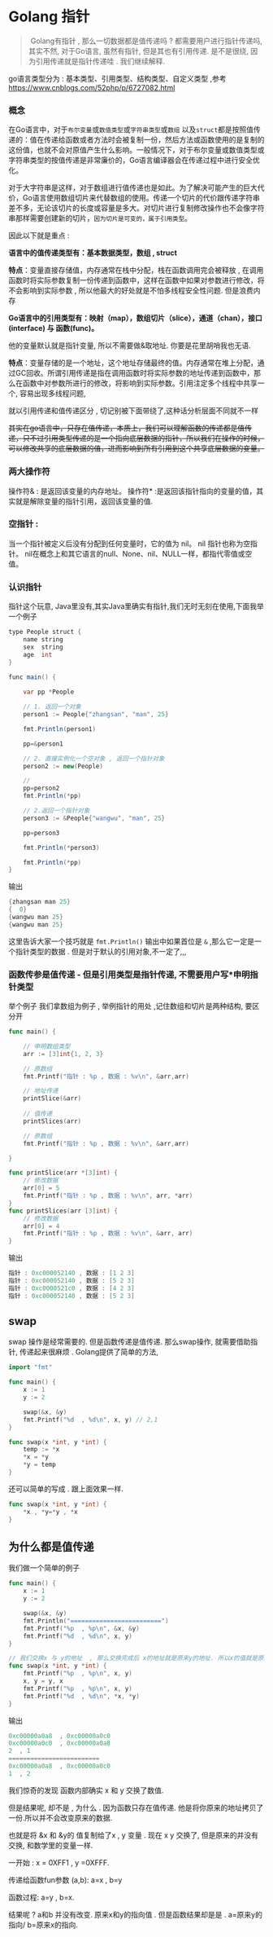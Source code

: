 # Golang 指针

> ​	 Golang有指针 , 那么一切数据都是值传递吗 ? 都需要用户进行指针传递吗, 其实不然, 对于Go语言, 虽然有指针, 但是其也有引用传递. 是不是很绕, 因为引用传递就是指针传递哇 .  我们继续解释. 



go语言类型分为 : 基本类型、引用类型、结构类型、自定义类型 ,参考 https://www.cnblogs.com/52php/p/6727082.html

### 概念

在Go语言中，对于`布尔变量`或`数值类型`或`字符串类型`或`数组` 以及`struct`都是按照值传递的：值在传递给函数或者方法时会被复制一份，然后方法或函数使用的是复制的这份值，也就不会对原值产生什么影响。一般情况下，对于布尔变量或数值类型或字符串类型的按值传递是非常廉价的，Go语言编译器会在传递过程中进行安全优化。



对于大字符串是这样，对于数组进行值传递也是如此。为了解决可能产生的巨大代价，Go语言使用数组切片来代替数组的使用。传递一个切片的代价跟传递字符串差不多，无论该切片的长度或容量是多大。对切片进行复制修改操作也不会像字符串那样需要创建新的切片，`因为切片是可变的，属于引用类型`。



因此以下就是重点 : 

**语言中的值传递类型有：基本数据类型，数组 , struct**

**特点**：变量直接存储值，内存通常在栈中分配，栈在函数调用完会被释放 , 在调用函数时将实际参数复制一份传递到函数中，这样在函数中如果对参数进行修改，将不会影响到实际参数 , 所以他最大的好处就是不怕多线程安全性问题. 但是浪费内存

**Go语言中的引用类型有：映射（map），数组切片（slice），通道（chan），接口(interface) 与  函数(func)。**

他的变量默认就是指针变量, 所以不需要做&取地址. 你要是花里胡哨我也无语.

**特点**：变量存储的是一个地址，这个地址存储最终的值。内存通常在堆上分配，通过GC回收。所谓引用传递是指在调用函数时将实际参数的地址传递到函数中，那么在函数中对参数所进行的修改，将影响到实际参数。引用注定多个线程中共享一个, 容易出现多线程问题, 



就以引用传递和值传递区分 , 切记别被下面带绕了,这种话分析层面不同就不一样

~~其实在go语言中，只存在值传递，本质上，我们可以理解函数的传递都是值传递，只不过引用类型传递的是一个指向底层数据的指针，所以我们在操作的时候，可以修改共享的底层数据的值，进而影响到所有引用到这个共享底层数据的变量。~~




### 两大操作符

操作符& : 是返回该变量的内存地址。
操作符* :是返回该指针指向的变量的值，其实就是解除变量的指针引用，返回该变量的值.

### 空指针 :

当一个指针被定义后没有分配到任何变量时，它的值为 nil。
nil 指针也称为空指针。
nil在概念上和其它语言的null、None、nil、NULL一样，都指代零值或空值。



### 认识指针

指针这个玩意, Java里没有,其实Java里确实有指针,我们无时无刻在使用,下面我举一个例子

```java
type People struct {
	name string
	sex  string
	age  int
}

func main() {
	
	var pp *People

	// 1. 返回一个对象
	person1 := People{"zhangsan", "man", 25}

	fmt.Println(person1)

	pp=&person1

	// 2. 直接实例化一个空对象 , 返回一个指针对象
	person2 := new(People)

	//
	pp=person2
	fmt.Println(*pp)

	// 2.返回一个指针对象
	person3 := &People{"wangwu", "man", 25}

	pp=person3

	fmt.Println(*person3)

	fmt.Println(*pp)
}

```

输出

```java
{zhangsan man 25}
{  0}
{wangwu man 25}
{wangwu man 25}
```

这里告诉大家一个技巧就是  `fmt.Println()` 输出中如果首位是 `&` ,那么它一定是一个指针类型的数据 . 但是对于默认的引用对象,不一定了,,,



### 函数传参是值传递 - 但是引用类型是指针传递, 不需要用户写*申明指针类型

举个例子 我们拿数组为例子 , 举例指针的用处 ,记住数组和切片是两种结构, 要区分开

```go
func main() {

	// 申明数组类型
	arr := [3]int{1, 2, 3}

	// 原数组
	fmt.Printf("指针 : %p , 数据 : %v\n", &arr,arr)

	// 地址传递
	printSlice(&arr)
	
	// 值传递
	printSlices(arr)

	// 原数组
	fmt.Printf("指针 : %p , 数据 : %v\n", &arr,arr)

}

func printSlice(arr *[3]int) {
	// 修改数据
	arr[0] = 5
	fmt.Printf("指针 : %p , 数据 : %v\n", arr, *arr)
}
func printSlices(arr [3]int) {
	// 修改数据
	arr[0] = 4
	fmt.Printf("指针 : %p , 数据 : %v\n", &arr, arr)
}

```

输出

```go
指针 : 0xc000052140 , 数据 : [1 2 3]
指针 : 0xc000052140 , 数据 : [5 2 3]
指针 : 0xc0000521c0 , 数据 : [4 2 3]
指针 : 0xc000052140 , 数据 : [5 2 3]
```



## swap

swap 操作是经常需要的. 但是函数传递是值传递. 那么swap操作, 就需要借助指针, 传递起来很麻烦 .  Golang提供了简单的方法, 

```go
import "fmt"

func main() {
	x := 1
	y := 2

	swap(&x, &y)
	fmt.Printf("%d  , %d\n", x, y) // 2,1
}

func swap(x *int, y *int) {
	temp := *x
	*x = *y
	*y = temp
}

```



还可以简单的写成 .  跟上面效果一样. 

```go
func swap(x *int, y *int) {
	*x , *y=*y , *x
}
```



## 为什么都是值传递

我们做一个简单的例子

```go
func main() {
	x := 1
	y := 2

	swap(&x, &y)
	fmt.Println("=========================")
	fmt.Printf("%p  , %p\n", &x, &y)
	fmt.Printf("%d  , %d\n", x, y)
}

// 我们交换x 与 y的地址  , 那么交换完成后 x的地址就是原来y的地址. 所以x的值就是原来y地址的值. 
func swap(x *int, y *int) {
	fmt.Printf("%p  , %p\n", x, y)
	x, y = y, x
	fmt.Printf("%p  , %p\n", x, y)
	fmt.Printf("%d  , %d\n", *x, *y)
}
```

输出

```go
0xc00000a0a8  , 0xc00000a0c0
0xc00000a0c0  , 0xc00000a0a8
2  , 1
=========================
0xc00000a0a8  , 0xc00000a0c0
1  , 2
```

我们惊奇的发现 函数内部确实 x 和  y 交换了数值.  



但是结果呢, 却不是 , 为什么 . 因为函数只存在值传递. 他是将你原来的地址拷贝了一份.所以并不会改变原来的数据. 

也就是将 &x 和 &y的 值复制给了x , y 变量 .  现在 x y 交换了, 但是原来的并没有交换, 和数学里的变量一样. 



一开始 : x = 0XFF1 , y =0XFFF.   

传递给函数fun参数 (a,b):  a=x , b=y

函数过程:  a=y , b=x.

结果呢 ?  a和b 并没有改变. 原来x和y的指向值  .  但是函数结果却是是 . a=原来y的指向/  b=原来x的指向.